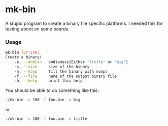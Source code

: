 # mk-bin

A stupid program to create a binary file specific platforms.
I needed this for testing uboot on some boards.

### Usage

```bash
mk-bin [OPTION]
Create a binary!
    -e, --endian   endianess[Either 'little' or 'big']
    -s, --size     size of the binary
    -n, --noop     fill the binary with noops
    -f, --file     name of the output binary file
    -h, --help     print this help
```

You should be able to do something like this:

```bash
./mk-bin -s 100 -f foo.bin -e big
```

or

```bash
./mk-bin -s 100 -f foo.bin -e little
```